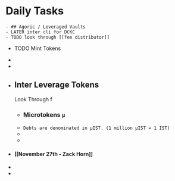 # Daily Tasks
	- ## Agoric / Leveraged Vaults
	- LATER inter cli for DCKC
	- TODO look through [[fee distributor]]
- TODO Mint Tokens
-
-
- ## Inter Leverage Tokens
  
  Look Through f
	- ### Microtokens `µ`
	- `Debts are denominated in µIST. (1 million µIST = 1 IST)`
	-
	-
- #### [[November 27th - Zack Horn]]
-
-